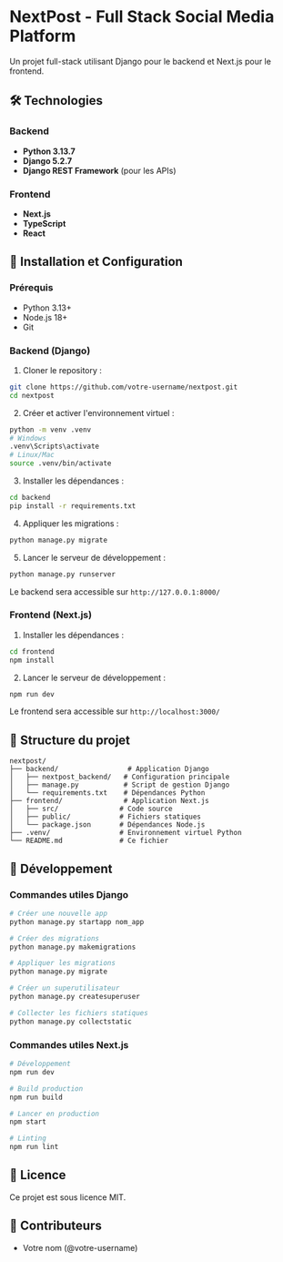 # NextPost - Full Stack Social Media Platform

Un projet full-stack utilisant Django pour le backend et Next.js pour le frontend.

## 🛠 Technologies

### Backend
- **Python 3.13.7**
- **Django 5.2.7**
- **Django REST Framework** (pour les APIs)

### Frontend
- **Next.js**
- **TypeScript**
- **React**

## 🚀 Installation et Configuration

### Prérequis
- Python 3.13+
- Node.js 18+
- Git

### Backend (Django)

1. Cloner le repository :
```bash
git clone https://github.com/votre-username/nextpost.git
cd nextpost
```

2. Créer et activer l'environnement virtuel :
```bash
python -m venv .venv
# Windows
.venv\Scripts\activate
# Linux/Mac
source .venv/bin/activate
```

3. Installer les dépendances :
```bash
cd backend
pip install -r requirements.txt
```

4. Appliquer les migrations :
```bash
python manage.py migrate
```

5. Lancer le serveur de développement :
```bash
python manage.py runserver
```

Le backend sera accessible sur `http://127.0.0.1:8000/`

### Frontend (Next.js)

1. Installer les dépendances :
```bash
cd frontend
npm install
```

2. Lancer le serveur de développement :
```bash
npm run dev
```

Le frontend sera accessible sur `http://localhost:3000/`

## 📁 Structure du projet

```
nextpost/
├── backend/                 # Application Django
│   ├── nextpost_backend/   # Configuration principale
│   ├── manage.py           # Script de gestion Django
│   └── requirements.txt    # Dépendances Python
├── frontend/               # Application Next.js
│   ├── src/               # Code source
│   ├── public/            # Fichiers statiques
│   └── package.json       # Dépendances Node.js
├── .venv/                 # Environnement virtuel Python
└── README.md              # Ce fichier
```

## 🔧 Développement

### Commandes utiles Django

```bash
# Créer une nouvelle app
python manage.py startapp nom_app

# Créer des migrations
python manage.py makemigrations

# Appliquer les migrations
python manage.py migrate

# Créer un superutilisateur
python manage.py createsuperuser

# Collecter les fichiers statiques
python manage.py collectstatic
```

### Commandes utiles Next.js

```bash
# Développement
npm run dev

# Build production
npm run build

# Lancer en production
npm start

# Linting
npm run lint
```

## 📝 Licence

Ce projet est sous licence MIT.

## 👥 Contributeurs

- Votre nom (@votre-username)